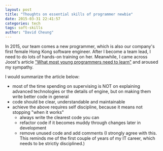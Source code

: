 ```yaml
---
layout: post
title: "Thoughts on essential skills of programmer newbie"
date: 2015-03-31 22:41:57
categories: tech
tags: soft-skills
author: "David Cheung"
---
```

In 2015, our team comes a new programmer, which is also our company's first female Hong Kong software engineer. After I become a team lead, I need to do lots of hands-on training on her. Meanwhile, I came across Joost's article ["What most young programmers need to learn"](http://joostdevblog.blogspot.hk/2015/01/what-most-young-programmers-need-to.html) and aroused my sympathy.

I would summarize the article below:

- most of the time spending on supervising is NOT on explaining advanced technologies or the details of engine, but on making them write better code in general
- code should be clear, understandable and maintainable
- achieve the above requires self discipline, because it means not stopping "when it works"
    - always write the clearest code you can
    - refactor code if it becomes muddy through changes later in development
    - remove unused code and add comments
(I strongly agree with this. This reminds me of the first couple of years of my IT career, which needs to be strictly disciplined.)
